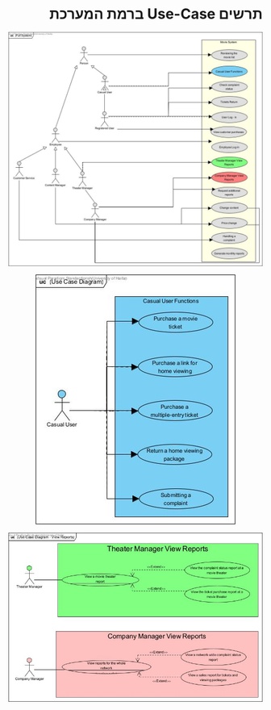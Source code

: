 <div dir="rtl">

# תרשים Use-Case ברמת המערכת

</div>

<p align="center">
   <img src="diagrams\full-system.jpg">
</p>

<p align="center">
   <img src="diagrams\user.jpg">
</p>

<p align="center">
   <img src="diagrams\managers.jpg">
</p>

